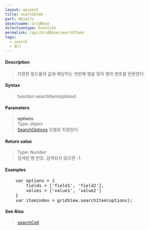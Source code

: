 ```yaml
---
layout: apipost
title: searchItem
part: Objects
objectname: GridBase
directiontype: Function
permalink: /api/GridBase/searchItem/
tags:
  - search
  - 찾기
---
```



#### Description

> 지정한 필드들의 값에 해당하는 첫번째 행을 찾아 행의 번호를 반환한다.

#### Syntax

> function searchItem(options)

#### Parameters

> **options**  
> Type: object  
> [SearchOptions](/api/types/SearchOptions/) 모델로 지정한다.

#### Return value

> Type: Number  
> 검색된 행 번호. 검색되지 않으면 -1.  

#### Examples 

<pre class="prettyprint">
    var options = {
        fields = ['field1', 'field2'],
        values = ['value1', 'value2']
    }
    var itemindex = gridView.searchItem(options);
</pre>

#### See Also
> [searchCell](/api/GridBase/searchCell)